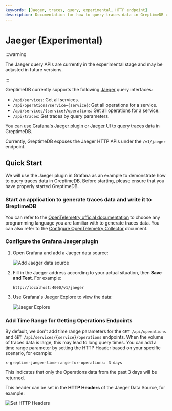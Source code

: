 ```yaml
---
keywords: [Jaeger, traces, query, experimental, HTTP endpoint]
description: Documentation for how to query traces data in GreptimeDB using Jaeger.
---
```


# Jaeger (Experimental)

:::warning

The Jaeger query APIs are currently in the experimental stage and may be adjusted in future versions.

:::

GreptimeDB currently supports the following [Jaeger](https://www.jaegertracing.io/) query interfaces:

- `/api/services`: Get all services.
- `/api/operations?service={service}`: Get all operations for a service.
- `/api/services/{service}/operations`: Get all operations for a service.
- `/api/traces`: Get traces by query parameters.

You can use [Grafana's Jaeger plugin](https://grafana.com/docs/grafana/latest/datasources/jaeger/) or [Jaeger UI](https://github.com/jaegertracing/jaeger-ui) to query traces data in GreptimeDB.

Currently, GreptimeDB exposes the Jaeger HTTP APIs under the `/v1/jaeger` endpoint.

## Quick Start

We will use the Jaeger plugin in Grafana as an example to demonstrate how to query traces data in GreptimeDB. Before starting, please ensure that you have properly started GreptimeDB.

### Start an application to generate traces data and write it to GreptimeDB

You can refer to the [OpenTelemetry official documentation](https://opentelemetry.io/docs/languages/) to choose any programming language you are familiar with to generate traces data. You can also refer to the [Configure OpenTelemetry Collector](/user-guide/trace/read-write.md#opentelemetry-collector) document.

### Configure the Grafana Jaeger plugin

1. Open Grafana and add a Jaeger data source:

   ![Add Jaeger data source](/add-jaeger-data-source.jpg)

2. Fill in the Jaeger address according to your actual situation, then **Save and Test**. For example:

   ```
   http://localhost:4000/v1/jaeger
   ```

3. Use Grafana's Jaeger Explore to view the data:

   ![Jaeger Explore](/jaeger-explore.png)

### Add Time Range for Getting Operations Endpoints

By default, we don't add time range parameters for the `GET /api/operations` and `GET /api/services/{service}/operations` endpoints. When the volume of traces data is large, this may lead to long query times. You can add a time range parameter by setting the HTTP Header based on your specific scenario, for example:

```
x-greptime-jaeger-time-range-for-operations: 3 days
```

This indicates that only the Operations data from the past 3 days will be returned.

This header can be set in the **HTTP Headers** of the Jaeger Data Source, for example:

![Set HTTP Headers](/jaeger-http-header-for-time-range.jpg)
